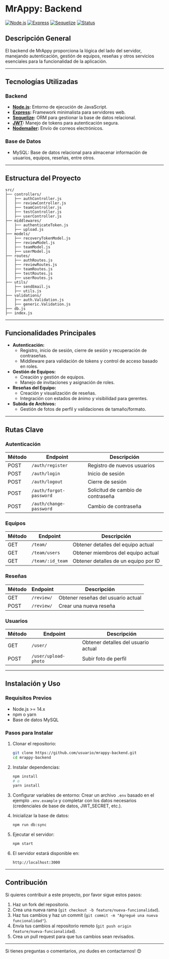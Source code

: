 # MrAppy: Backend

[![Node.js](https://img.shields.io/badge/Backend-Node.js-green)](https://nodejs.org/) [![Express](https://img.shields.io/badge/Framework-Express-yellow)](https://expressjs.com/) [![Sequelize](https://img.shields.io/badge/ORM-Sequelize-blue)](https://sequelize.org/) [![Status](https://img.shields.io/badge/Status-Development-orange)]()

## Descripción General
El backend de MrAppy proporciona la lógica del lado del servidor, manejando autenticación, gestión de equipos, reseñas y otros servicios esenciales para la funcionalidad de la aplicación.

---

## Tecnologías Utilizadas

### **Backend**
- **[Node.js](https://nodejs.org/):** Entorno de ejecución de JavaScript.
- **[Express](https://expressjs.com/):** Framework minimalista para servidores web.
- **[Sequelize](https://sequelize.org/):** ORM para gestionar la base de datos relacional.
- **[JWT](https://jwt.io/):** Manejo de tokens para autenticación segura.
- **[Nodemailer](https://nodemailer.com/):** Envío de correos electrónicos.

### **Base de Datos**
- MySQL: Base de datos relacional para almacenar información de usuarios, equipos, reseñas, entre otros.

---

## Estructura del Proyecto

```plaintext
src/
├── controllers/
│   ├── authController.js
│   ├── reviewController.js
│   ├── teamController.js
│   ├── testController.js
│   ├── userController.js
├── middlewares/
│   ├── authenticateToken.js
│   ├── upload.js
├── models/
│   ├── recoveryTokenModel.js
│   ├── reviewModel.js
│   ├── teamModel.js
│   ├── userModel.js
├── routes/
│   ├── authRoutes.js
│   ├── reviewRoutes.js
│   ├── teamRoutes.js
│   ├── testRoutes.js
│   ├── userRoutes.js
├── utils/
│   ├── sendEmail.js
│   ├── utils.js
├── validations/
│   ├── auth.Validation.js
│   ├── generic.Validation.js
├── db.js
├── index.js
```

---

## Funcionalidades Principales
- **Autenticación:**
  - Registro, inicio de sesión, cierre de sesión y recuperación de contraseñas.
  - Middleware para validación de tokens y control de acceso basado en roles.
- **Gestión de Equipos:**
  - Creación y gestión de equipos.
  - Manejo de invitaciones y asignación de roles.
- **Reseñas del Equipo:**
  - Creación y visualización de reseñas.
  - Integración con estados de ánimo y visibilidad para gerentes.
- **Subida de Archivos:**
  - Gestión de fotos de perfil y validaciones de tamaño/formato.

---

## Rutas Clave

### **Autenticación**
| Método | Endpoint            | Descripción                           |
|--------|---------------------|---------------------------------------|
| POST   | `/auth/register`    | Registro de nuevos usuarios           |
| POST   | `/auth/login`       | Inicio de sesión                      |
| POST   | `/auth/logout`      | Cierre de sesión                      |
| POST   | `/auth/forgot-password` | Solicitud de cambio de contraseña    |
| POST   | `/auth/change-password` | Cambio de contraseña                |

### **Equipos**
| Método | Endpoint            | Descripción                           |
|--------|---------------------|---------------------------------------|
| GET    | `/team/`            | Obtener detalles del equipo actual    |
| GET    | `/team/users`       | Obtener miembros del equipo actual    |
| GET    | `/team/:id_team`    | Obtener detalles de un equipo por ID  |

### **Reseñas**
| Método | Endpoint            | Descripción                           |
|--------|---------------------|---------------------------------------|
| GET    | `/review/`          | Obtener reseñas del usuario actual    |
| POST   | `/review/`          | Crear una nueva reseña                |

### **Usuarios**
| Método | Endpoint            | Descripción                           |
|--------|---------------------|---------------------------------------|
| GET    | `/user/`            | Obtener detalles del usuario actual   |
| POST   | `/user/upload-photo`| Subir foto de perfil                  |

---

## Instalación y Uso

### **Requisitos Previos**
- Node.js >= 14.x
- npm o yarn
- Base de datos MySQL

### **Pasos para Instalar**
1. Clonar el repositorio:
   ```bash
   git clone https://github.com/usuario/mrappy-backend.git
   cd mrappy-backend
   ```
2. Instalar dependencias:
   ```bash
   npm install
   # o
   yarn install
   ```
3. Configurar variables de entorno:
   Crear un archivo `.env` basado en el ejemplo `.env.example` y completar con los datos necesarios (credenciales de base de datos, JWT_SECRET, etc.).

4. Inicializar la base de datos:
   ```bash
   npm run db:sync
   ```

5. Ejecutar el servidor:
   ```bash
   npm start
   ```
6. El servidor estará disponible en:
   ```
   http://localhost:3000
   ```

---

## Contribución

Si quieres contribuir a este proyecto, por favor sigue estos pasos:

1. Haz un fork del repositorio.
2. Crea una nueva rama (`git checkout -b feature/nueva-funcionalidad`).
3. Haz tus cambios y haz un commit (`git commit -m "Agregué una nueva funcionalidad"`).
4. Envía tus cambios al repositorio remoto (`git push origin feature/nueva-funcionalidad`).
5. Crea un pull request para que tus cambios sean revisados.

---

Si tienes preguntas o comentarios, ¡no dudes en contactarnos! 😊


